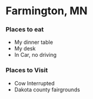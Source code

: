 # Farmington, MN

### Places to eat
- My dinner table
- My desk
- In Car, no driving


### Places to Visit
- Cow Interrupted
- Dakota county fairgrounds